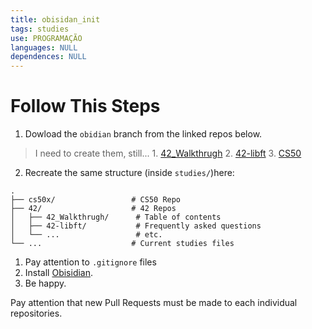 ```yaml
---
title: obisidan_init
tags: studies
use: PROGRAMAÇÃO
languages: NULL
dependences: NULL
---
```


# Follow This Steps

1. Dowload the `obidian` branch from the linked repos below.
> I need to create them, still...
	1. [42_Walkthrugh]()
	2. [42-libft]()
	3. [CS50]()
2.  Recreate the same structure (inside `studies/`)here:
```
.
├── cs50x/                 # CS50 Repo
├── 42/                    # 42 Repos
│   ├── 42_Walkthrugh/      # Table of contents
│   ├── 42-libft/           # Frequently asked questions
│   └── ...                 # etc.
└── ...                    # Current studies files
```
1.  Pay attention to `.gitignore` files
2. Install [Obisidian](https://help.obsidian.md/Getting+started/Download+and+install+Obsidian).
3. Be happy.

Pay attention that new Pull Requests must be made to each individual repositories.
